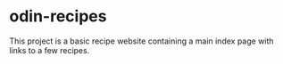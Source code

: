 # odin-recipes
This project is a basic recipe website containing a main index page with links to a few recipes.